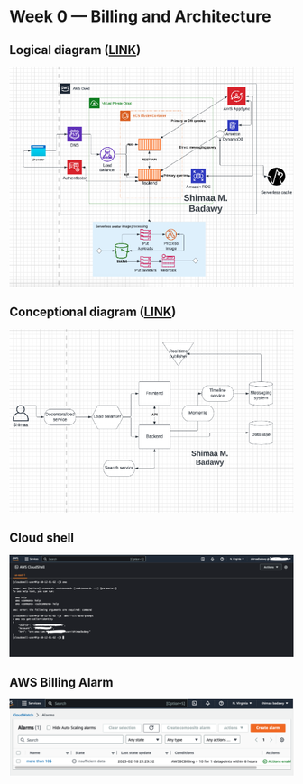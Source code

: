 # Week 0 — Billing and Architecture
## Logical diagram ([LINK](https://lucid.app/lucidchart/4292c82d-57b2-43dc-923d-fd4450671b7f/edit?viewport_loc=-660%2C-325%2C2223%2C1789%2C0_0&invitationId=inv_147b1802-0510-48fc-92a1-c92a00737b9b))
![Logical diagram](./images/Logical_diagram.png)

## Conceptional diagram ([LINK](https://lucid.app/lucidchart/cc118109-ba31-41da-b485-a091ebc08b22/edit?viewport_loc=-730%2C-516%2C1968%2C1584%2C0_0&invitationId=inv_ea13b0c8-d2cc-450e-9532-a268f10331f8))
![Conceptional diagram](./images/Conceptional_diagram.png)

## Cloud shell 
![AWS Shell](./images/Aws_shell.png)

## AWS Billing Alarm
![Billing_alarm](./images/AWS_alarm.png)
